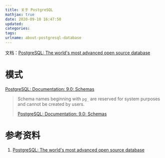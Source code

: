```yaml
---
title: 关于 PostgreSQL
mathjax: true
date: 2020-09-10 16:47:50
updated:
categories:
tags:
urlname: about-postgresql-database
---
```




<!-- more -->

文档：[PostgreSQL: The world's most advanced open source database](https://www.postgresql.org/)





# 模式

[PostgreSQL: Documentation: 9.0: Schemas](https://www.postgresql.org/docs/9.0/ddl-schemas.html)

> Schema names beginning with `pg_` are reserved for system purposes and cannot be created by users.
>
> [PostgreSQL: Documentation: 9.0: Schemas](https://www.postgresql.org/docs/9.0/ddl-schemas.html)











# 参考资料

1. [PostgreSQL: The world's most advanced open source database](https://www.postgresql.org/)







